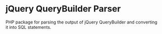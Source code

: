 # jQuery QueryBuilder Parser
PHP package for parsing the output of jQuery QueryBuilder and converting it into SQL statements.
